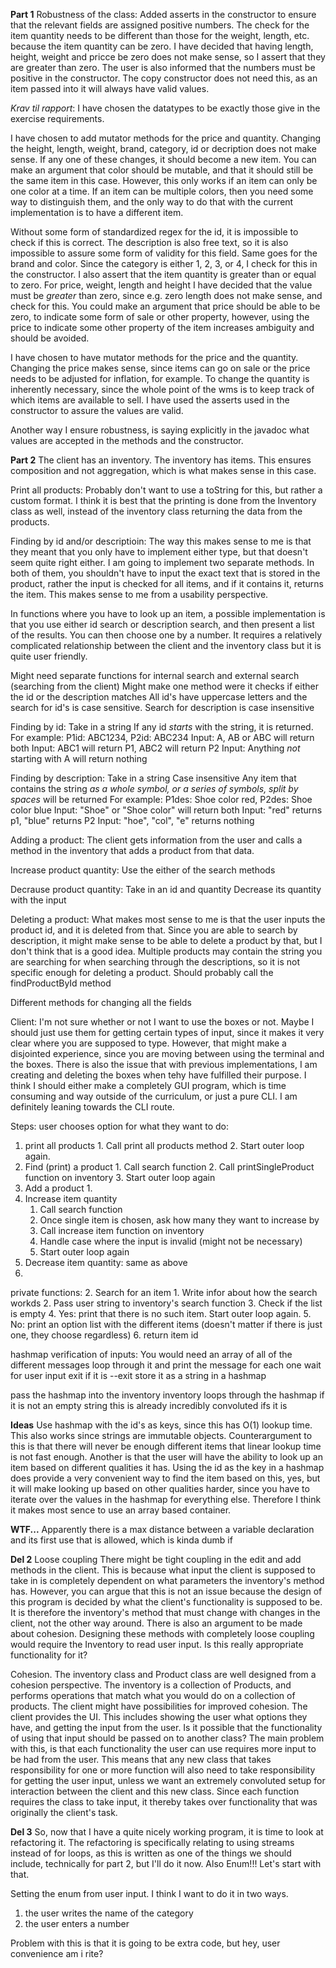 **Part 1**
Robustness of the class:
Added asserts in the constructor to ensure
that the relevant fields are assigned positive numbers.
The check for the item quantity needs to be
different than those for the weight, length, etc. because the item quantity can
be zero. I have decided that having length,
height, weight and pricce be zero does not
make sense, so I assert that they are greater than zero.
The user is also informed that the numbers
must be positive in the constructor.
The copy constructor does not need this,
as an item passed into it will always have
valid values.

_Krav til rapport_:
I have chosen the datatypes to be exactly those give in the 
exercise requirements.

I have chosen to add mutator methods for the price and quantity.
Changing the height, length, weight, brand, category, id or decription
does not make sense. If any one of these changes, it should become a new item.
You can make an argument that color should be mutable, and that it should still
be the same item in this case. However, this only works if an item can only be one
color at a time. If an item can be multiple colors, then you need some way to
distinguish them, and the only way to do that with the current implementation
is to have a different item.

Without some form of standardized regex for the id, it is impossible to check
if this is correct.
The description is also free text, so
it is also impossible to assure some form of validity for this field. 
Same goes for the brand and color. 
Since the category is either 1, 2, 3, or 4, I check for this in
the constructor. I also assert that the item quantity is greater than or equal 
to zero. For price, weight, length and height I have decided that the value must 
be *greater* than zero, since e.g. zero length does not make sense, and check for this. You could make an argument that price should be able to be zero, to indicate some form of sale or other property, however, using the price to indicate some other property of the item increases ambiguity and should be avoided.

I have chosen to have mutator methods for the price and the quantity. Changing
the price makes sense, since items can go on sale or the price needs to be 
adjusted for inflation, for example. To change the quantity is inherently necessary, 
since the whole point of the wms is to keep track of which items are available to sell.
I have used the asserts used in the constructor to assure the values are valid.

Another way I ensure robustness, is saying explicitly in the javadoc what values are
accepted in the methods and the constructor.

**Part 2**
The client has an inventory. The inventory has items.
This ensures composition and not aggregation, which
is what makes sense in this case.

Print all products:
Probably don't want to use a toString for this,
but rather a custom format. I think it is best that
the printing is done from the Inventory class as well,
instead of the inventory class returning the data from
the products.

Finding by id and/or descriptioin:
The way this makes sense to me is that they meant
that you only have to implement either type, but that
doesn't seem quite right either. I am going to implement
two separate methods.
In both of them, you shouldn't have to input the exact
text that is stored in the product, rather the input is
checked for all items, and if it contains it, returns the item.
This makes sense to me from a usability perspective.

In functions where you have to look up an item, a possible 
implementation is that you use either id search or description
search, and then present a list of the results. You can then
choose one by a number. It requires a relatively complicated
relationship between the client and the inventory class but
it is quite user friendly.

Might need separate functions for internal search and
external search (searching from the client)
Might make one method were it checks if either
the id or the description matches
All id's have uppercase letters and the search
for id's is case sensitive.
Search for description is case insensitive

Finding by id:
Take in a string
If any id *starts* with the string, it is returned.
For example: P1id: ABC1234, P2id: ABC234
Input: A, AB or ABC will return both
Input: ABC1 will return P1, ABC2 will return P2
Input: Anything *not* starting with A will return nothing

Finding by description:
Take in a string
Case insensitive
Any item that contains the string *as a whole symbol,*
*or a series of symbols, split by spaces*  will be returned
For example: P1des: Shoe color red, P2des: Shoe color blue
Input: "Shoe" or "Shoe color" will return both
Input: "red" returns p1, "blue" returns P2
Input: "hoe", "col", "e" returns nothing


Adding a product:
The client gets information from the user and calls
a method in the inventory that adds a product from that
data.

Increase product quantity:
Use the either of the search methods

Decrause product quantity:
Take in an id and quantity
Decrease its quantity with the input

Deleting a product:
What makes most sense to me is that the user inputs the product
id, and it is deleted from that. Since you are able to search
by description, it might make sense to be able to delete a 
product by that, but I don't think that is a good idea.
Multiple products may contain the string you are searching
for when searching through the descriptions, so it is not
specific enough for deleting a product.
Should probably call the findProductById method

Different methods for changing all the fields

Client:
I'm not sure whether or not I want to use the boxes or not.
Maybe I should just use them for getting certain types of input,
since it makes it very clear where you are supposed to type.
However, that might make a disjointed experience, since you are
moving between using the terminal and the boxes. There is also
the issue that with previous implementations, I am creating and
deleting the boxes when tehy have fulfilled their purpose. I
think I should either make a completely GUI program, which is 
time consuming and way outside of the curriculum, or just a pure
CLI. I am definitely leaning towards the CLI route.

Steps:
user chooses option for what they want to do:
  1. print all products
    1. Call print all products method
    2. Start outer loop again.
  2. Find (print) a product
    1. Call search function
    2. Call printSingleProduct function on inventory
    3. Start outer loop again
  3. Add a product
     1. 
  4. Increase item quantity
     1. Call search function
     2. Once single item is chosen, ask how many they want to increase by
     3. Call increase item function on inventory
     4. Handle case where the input is invalid (might not be necessary)
     5. Start outer loop again
  5. Decrease item quantity: same as above
  6. 

private functions:
2. Search for an item
     1. Write infor about how the search workds
     2. Pass user string to inventory's search function
     3. Check if the list is empty
     4. Yes: print that there is no such item. Start outer loop again.
     5. No: print an option list with the different items (doesn't matter if there is just one, they choose regardless)
     6. return item id
   
hashmap verification of inputs:
You would need an array of all of the different messages
loop through it and print the message for each one
wait for user input
exit if it is --exit 
store it as a string in a hashmap

pass the hashmap into the inventory
inventory loops through the hashmap
if it is not an empty string
this is already incredibly convoluted
ifs it is
   
**Ideas**
Use hashmap with the id's as keys, since this has O(1) lookup time.
This also works since strings are immutable objects.
Counterargument to this is that there will never be enough different items
that linear lookup time is not fast enough.
Another is that the user will have the ability to look up an item based
on different qualities it has. Using the id as the key in a hashmap does
provide a very convenient way to find the item based on this, yes, but
it will make looking up based on other qualities harder, since you have
to iterate over the values in the hashmap for everything else. Therefore
I think it makes most sence to use an array based container.

**WTF...**
Apparently there is a max distance between a variable declaration and its first
use that is allowed, which is kinda dumb if 

**Del 2**
Loose coupling
There might be tight coupling in the edit and add methods in the client.
This is because what input the client is supposed to take in is completely dependent on what parameters the inventory's method has.
However, you can argue that this is not an issue because the design of this program is decided by what the client's functionality is supposed to be.
It is therefore the inventory's method that must change with changes in the client, not the other way around.
There is also an argument to be made about cohesion.
Designing these methods with completely loose coupling would require the Inventory to read user input.
Is this really appropriate functionality for it? 

Cohesion.
The inventory class and Product class are well designed from a cohesion perspective.
The inventory is a collection of Products, and performs operations that match what you would do on a collection of products.
The client might have possibilities for improved cohesion.
The client provides the UI.
This includes showing the user what options they have, and getting the input from the user.
Is it possible that the functionality of using that input should be passed on to another class?
The main problem with this, is that each functionality the user can use requires more input to be had from the user.
This means that any new class that takes responsibility for one or more function will also need to take responsibility for getting the user input, unless we want an extremely convoluted setup for interaction between the client and this new class.
Since each function requires the class to take input, it thereby takes over functionality that was originally the client's task.


**Del 3**
So, now that I have a quite nicely working program, it is time to look at refactoring it.
The refactoring is specifically relating to using streams instead of for loops, as this is
written as one of the things we should include, technically for part 2, but I'll do it now.
Also Enum!!! Let's start with that.

Setting the enum from user input.
I think I want to do it in two ways.
1. the user writes the name of the category
2. the user enters a number

Problem with this is that it is going to be extra code, but hey, user convenience am i rite?
